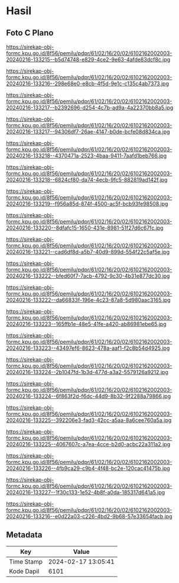 # Hasil

## Foto C Plano

https://sirekap-obj-formc.kpu.go.id/8f56/pemilu/pdpr/61/02/16/20/02/6102162002003-20240216-133215--b5d74748-e829-4ce2-9e63-4afde83dcf8c.jpg

https://sirekap-obj-formc.kpu.go.id/8f56/pemilu/pdpr/61/02/16/20/02/6102162002003-20240216-133216--298e68e0-e8cb-4f5d-9e1c-c135c4ab7373.jpg

https://sirekap-obj-formc.kpu.go.id/8f56/pemilu/pdpr/61/02/16/20/02/6102162002003-20240216-133217--b2392696-d254-4c7b-ad9a-4a22370bb8a5.jpg

https://sirekap-obj-formc.kpu.go.id/8f56/pemilu/pdpr/61/02/16/20/02/6102162002003-20240216-133217--94306df7-26ae-4147-b0de-bcfe08d834ca.jpg

https://sirekap-obj-formc.kpu.go.id/8f56/pemilu/pdpr/61/02/16/20/02/6102162002003-20240216-133218--4370471a-2523-4baa-9411-7aafd1beb766.jpg

https://sirekap-obj-formc.kpu.go.id/8f56/pemilu/pdpr/61/02/16/20/02/6102162002003-20240216-133218--6824cf80-da74-4ecb-9fc5-882819ad142f.jpg

https://sirekap-obj-formc.kpu.go.id/8f56/pemilu/pdpr/61/02/16/20/02/6102162002003-20240216-133219--f956a85d-874f-4500-ac5f-bcb93fe98508.jpg

https://sirekap-obj-formc.kpu.go.id/8f56/pemilu/pdpr/61/02/16/20/02/6102162002003-20240216-133220--8dfafc15-1650-431e-8981-51f27d6c67fc.jpg

https://sirekap-obj-formc.kpu.go.id/8f56/pemilu/pdpr/61/02/16/20/02/6102162002003-20240216-133221--cad6df8d-a5b7-40d9-899d-554f22c5af5e.jpg

https://sirekap-obj-formc.kpu.go.id/8f56/pemilu/pdpr/61/02/16/20/02/6102162002003-20240216-133222--bfed60f7-7acb-4792-9c30-4b31e877dc30.jpg

https://sirekap-obj-formc.kpu.go.id/8f56/pemilu/pdpr/61/02/16/20/02/6102162002003-20240216-133222--da66833f-196e-4c23-87a8-5d980aac3165.jpg

https://sirekap-obj-formc.kpu.go.id/8f56/pemilu/pdpr/61/02/16/20/02/6102162002003-20240216-133223--165ffb1e-48e5-41fe-a420-ab86981ebe65.jpg

https://sirekap-obj-formc.kpu.go.id/8f56/pemilu/pdpr/61/02/16/20/02/6102162002003-20240216-133223--43497ef6-8623-478a-aaf1-f2c8b54d4925.jpg

https://sirekap-obj-formc.kpu.go.id/8f56/pemilu/pdpr/61/02/16/20/02/6102162002003-20240216-133224--2b1047fd-1b3d-477d-a3a2-5579126a9212.jpg

https://sirekap-obj-formc.kpu.go.id/8f56/pemilu/pdpr/61/02/16/20/02/6102162002003-20240216-133224--6f863f2d-f6dc-44d9-8b32-9f2288a79866.jpg

https://sirekap-obj-formc.kpu.go.id/8f56/pemilu/pdpr/61/02/16/20/02/6102162002003-20240216-133225--392206e3-fad3-42cc-a5aa-8a6cee760a5a.jpg

https://sirekap-obj-formc.kpu.go.id/8f56/pemilu/pdpr/61/02/16/20/02/6102162002003-20240216-133225--4067607c-a7ea-4cce-b2d0-acbc22a311a2.jpg

https://sirekap-obj-formc.kpu.go.id/8f56/pemilu/pdpr/61/02/16/20/02/6102162002003-20240216-133226--4fb9ca29-c9b4-4f48-bc2e-120cac41475b.jpg

https://sirekap-obj-formc.kpu.go.id/8f56/pemilu/pdpr/61/02/16/20/02/6102162002003-20240216-133227--1f30c133-1e52-4b8f-a0da-185317d641a5.jpg

https://sirekap-obj-formc.kpu.go.id/8f56/pemilu/pdpr/61/02/16/20/02/6102162002003-20240216-133216--e0d22a03-c226-4bd2-9b68-57e33654facb.jpg


## Metadata

| Key        | Value               |
| ---------- | ------------------- |
| Time Stamp | 2024-02-17 13:05:41 |
| Kode Dapil | 6101                |



